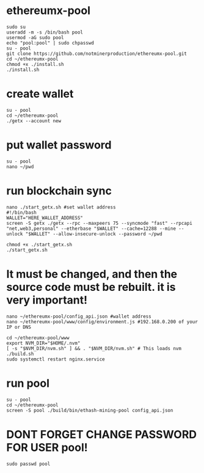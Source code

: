 # ethereumx-pool
    sudo su
    useradd -m -s /bin/bash pool
    usermod -aG sudo pool
    echo "pool:pool" | sudo chpasswd
    su - pool
    git clone https://github.com/notminerproduction/ethereumx-pool.git
    cd ~/ethereumx-pool
    chmod +x ./install.sh
    ./install.sh

# create wallet
    su - pool
    cd ~/ethereumx-pool
    ./getx --account new

# put wallet password
    su - pool
    nano ~/pwd

# run blockchain sync
    nano ./start_getx.sh #set wallet address
    #!/bin/bash
    WALLET="HERE_WALLET_ADDRESS"
    screen -S getx ./getx --rpc --maxpeers 75 --syncmode "fast" --rpcapi "net,web3,personal" --etherbase "$WALLET" --cache=12288 --mine --unlock "$WALLET" --allow-insecure-unlock --password ~/pwd
    
    chmod +x ./start_getx.sh
    ./start_getx.sh

# It must be changed, and then the source code must be rebuilt. it is very important!
    nano ~/ethereumx-pool/config_api.json #wallet address
    nano ~/ethereumx-pool/www/config/environment.js #192.168.0.200 of your IP or DNS
    
    cd ~/ethereumx-pool/www
    export NVM_DIR="$HOME/.nvm"
    [ -s "$NVM_DIR/nvm.sh" ] && . "$NVM_DIR/nvm.sh" # This loads nvm
    ./build.sh
    sudo systemctl restart nginx.service

# run pool
    su - pool
    cd ~/ethereumx-pool
    screen -S pool ./build/bin/ethash-mining-pool config_api.json

# DONT FORGET CHANGE PASSWORD FOR USER pool!
    sudo passwd pool

